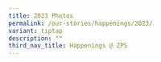 ```yaml
---
title: 2023 Photos
permalink: /our-stories/happenings/2023/
variant: tiptap
description: ""
third_nav_title: Happenings @ ZPS
---
```

